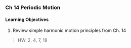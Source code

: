 ### Ch 14 Periodic Motion

#### Learning Objectives
1. Review simple harmonic motion principles from Ch. 14

> HW: 2, 4, 7, 19
